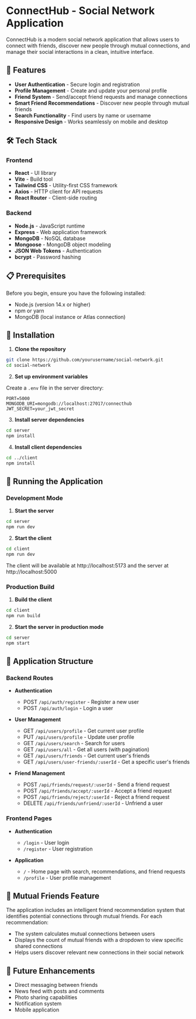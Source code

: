 # ConnectHub - Social Network Application

ConnectHub is a modern social network application that allows users to connect with friends, discover new people through mutual connections, and manage their social interactions in a clean, intuitive interface.

## 🚀 Features

- **User Authentication** - Secure login and registration
- **Profile Management** - Create and update your personal profile
- **Friend System** - Send/accept friend requests and manage connections
- **Smart Friend Recommendations** - Discover new people through mutual friends
- **Search Functionality** - Find users by name or username
- **Responsive Design** - Works seamlessly on mobile and desktop

## 🛠️ Tech Stack

### Frontend

- **React** - UI library
- **Vite** - Build tool
- **Tailwind CSS** - Utility-first CSS framework
- **Axios** - HTTP client for API requests
- **React Router** - Client-side routing

### Backend

- **Node.js** - JavaScript runtime
- **Express** - Web application framework
- **MongoDB** - NoSQL database
- **Mongoose** - MongoDB object modeling
- **JSON Web Tokens** - Authentication
- **bcrypt** - Password hashing

## 📋 Prerequisites

Before you begin, ensure you have the following installed:

- Node.js (version 14.x or higher)
- npm or yarn
- MongoDB (local instance or Atlas connection)

## 🔧 Installation

1. **Clone the repository**

```bash
git clone https://github.com/yourusername/social-network.git
cd social-network
```

2. **Set up environment variables**

Create a `.env` file in the server directory:

```
PORT=5000
MONGODB_URI=mongodb://localhost:27017/connecthub
JWT_SECRET=your_jwt_secret
```

3. **Install server dependencies**

```bash
cd server
npm install
```

4. **Install client dependencies**

```bash
cd ../client
npm install
```

## 🚀 Running the Application

### Development Mode

1. **Start the server**

```bash
cd server
npm run dev
```

2. **Start the client**

```bash
cd client
npm run dev
```

The client will be available at http://localhost:5173 and the server at http://localhost:5000

### Production Build

1. **Build the client**

```bash
cd client
npm run build
```

2. **Start the server in production mode**

```bash
cd server
npm start
```

## 📱 Application Structure

### Backend Routes

- **Authentication**

  - POST `/api/auth/register` - Register a new user
  - POST `/api/auth/login` - Login a user

- **User Management**

  - GET `/api/users/profile` - Get current user profile
  - PUT `/api/users/profile` - Update user profile
  - GET `/api/users/search` - Search for users
  - GET `/api/users/all` - Get all users (with pagination)
  - GET `/api/users/friends` - Get current user's friends
  - GET `/api/users/user-friends/:userId` - Get a specific user's friends

- **Friend Management**
  - POST `/api/friends/request/:userId` - Send a friend request
  - POST `/api/friends/accept/:userId` - Accept a friend request
  - POST `/api/friends/reject/:userId` - Reject a friend request
  - DELETE `/api/friends/unfriend/:userId` - Unfriend a user

### Frontend Pages

- **Authentication**

  - `/login` - User login
  - `/register` - User registration

- **Application**
  - `/` - Home page with search, recommendations, and friend requests
  - `/profile` - User profile management

## 🤝 Mutual Friends Feature

The application includes an intelligent friend recommendation system that identifies potential connections through mutual friends. For each recommendation:

- The system calculates mutual connections between users
- Displays the count of mutual friends with a dropdown to view specific shared connections
- Helps users discover relevant new connections in their social network

## 📝 Future Enhancements

- Direct messaging between friends
- News feed with posts and comments
- Photo sharing capabilities
- Notification system
- Mobile application


